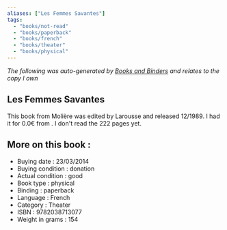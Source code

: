 ```yaml
---
aliases: ["Les Femmes Savantes"] 
tags: 
  - "books/not-read" 
  - "books/paperback" 
  - "books/french"
  - "books/theater"
  - "books/physical"
---
```


_The following was auto-generated by [Books and Binders](Books%20and%20Binders.md) and relates to the copy I own_
## Les Femmes Savantes
This book from Molière was edited by Larousse and released 12/1989. I had it for 0.0€ from . I don't read the 222 pages yet.

## More on this book :
- Buying date : 23/03/2014
- Buying condition : donation
- Actual condition : good
- Book type : physical
- Binding : paperback
- Language : French
- Category : Theater
- ISBN : 9782038713077
- Weight in grams : 154
